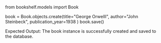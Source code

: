 from bookshelf.models import Book

book = Book.objects.create(title="George Orwelll", author="John Steinbeck", publication_year=1938 ) book.save()

Expected Output: The book instance is successfully created and saved to the database.



